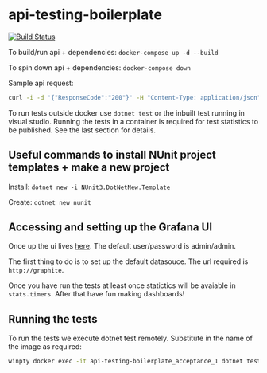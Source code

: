 # api-testing-boilerplate
[![Build Status](https://travis-ci.org/moretonb/api-testing-boilerplate.svg?branch=master)](https://travis-ci.org/moretonb/api-testing-boilerplate)

To build/run api + dependencies: ```docker-compose up -d --build```

To spin down api + dependencies: ```docker-compose down```

Sample api request:
```bash
curl -i -d '{"ResponseCode":"200"}' -H "Content-Type: application/json" -X POST http://localhost:5000/api/respondwithcode
```
To run tests outside docker use ```dotnet test``` or the inbuilt test running in visual studio. Running the tests in a container is required for test statistics to be published. See the last section for details.

Useful commands to install NUnit project templates + make a new project
-----------------------------------------------------------------------
Install: ```dotnet new -i NUnit3.DotNetNew.Template```

Create: ```dotnet new nunit```

Accessing and setting up the Grafana UI
---------------------------------------
Once up the ui lives [here](http://localhost:3000). The default user/password is admin/admin.

The first thing to do is to set up the default datasouce. The url required is ```http://graphite```.

Once you have run the tests at least once statictics will be avaiable in ```stats.timers```. After that have fun making dashboards!

Running the tests
-----------------
To run the tests we execute dotnet test remotely. Substitute in the name of the image as required:
```bash
winpty docker exec -it api-testing-boilerplate_acceptance_1 dotnet test
```